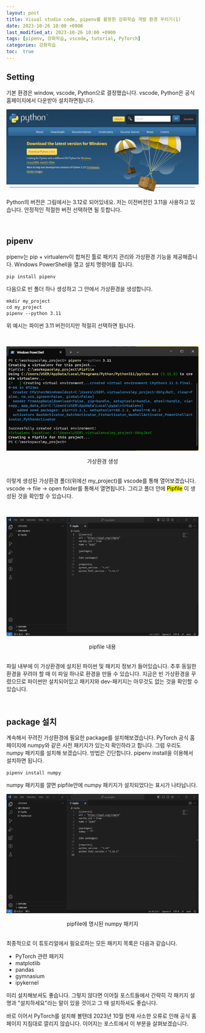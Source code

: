 ```yaml
---
layout: post
title: Visual studio code, pipenv를 활용한 강화학습 개발 환경 꾸리기(1)
date: 2023-10-26 10:00 +0900
last_modified_at: 2023-10-26 10:00 +0900
tags: [pipenv, 강화학습, vscode, tutorial, PyTorch]
categories: 강화학습
toc:  true
---
```


## Setting

기본 환경은 window, vscode, Python으로 결정했습니다.
vscode, Python은 공식 홈페이지에서 다운받아 설치하면됩니다.

![Python](/assets/img/RL_1/python.PNG "Python download")

Python의 버전은 그림에서는 3.12로 되어있네요.
저는 이전버전인 3.11을 사용하고 있습니다.
안정적인 적절한 버전 선택하면 될 듯합니다.

<br/>

## pipenv

pipenv는 pip + virtualenv이 합쳐진 툴로 패키지 관리와 가상환경 기능을 제공해줍니다.
Windows PowerShell을 열고 설치 명령어를 칩니다.

```console
pip install pipenv
```

다음으로 빈 폴더 하나 생성하고 그 안에서 가상환경을 생성합니다.

```console
mkdir my_project
cd my_project
pipenv --python 3.11
```

위 예시는 파이썬 3.11 버전이지만 적절히 선택하면 됩니다.

<br/>

![pipenv](/assets/img/RL_1/pipenv.png "vir env")
<center>가상환경 생성</center>
  
<br/>

이렇게 생성된 가상환경 폴더(위에선 my_project)를 vscode를 통해 열어보겠습니다.
vscode -> file -> open folder를 통해서 열면됩니다.
그리고 폴더 안에 <mark>Pipfile</mark> 이 생성된 것을 확인할 수 있습니다.

<br/>

![pipenv_vscode](/assets/img/RL_1/pipenv_vscoed.png "vir env")
<center>pipfile 내용</center>

<br/>

파일 내부에 이 가상환경에 설치된 파이썬 및 패키지 정보가 들어있습니다.
추후 동일한 환경을 꾸려야 할 때 이 파일 하나로 환경을 만들 수 있습니다.
지금은 빈 가상환경을 꾸렸으므로 파이썬만 설치되어있고 패키지와 dev-패키지는 아무것도 없는 것을 확인할 수 있습니다.

<br/>

## package 설치

계속해서 꾸려진 가상환경에 필요한 package를 설치해보겠습니다.
PyTorch 공식 홈페이지에 numpy와 같은 사전 패키지가 있는지 확인하라고 합니다.
그럼 우리도 numpy 패키지를 설치해 보겠습니다.
방법은 간단합니다. pipenv install을 이용해서 설치하면 됩니다.

```console
pipenv install numpy
```

numpy 패키지를 깔면 pipfile안에 numpy 패키지가 설치되었다는 표시가 나타납니다.

![pipenv_numpy](/assets/img/RL_1/numpy.png "pipfile with numpy")
<center>pipfile에 명시된 numpy 패키지</center>

<br/>

최종적으로 이 튜토리얼에서 필요로하는 모든 패키지 목록은 다음과 같습니다.

- PyTorch 관련 패키지
- matplotlib
- pandas
- gymnasium
- ipykernel

미리 설치해보셔도 좋습니다.
그렇지 않다면 이어질 포스트들에서 간략히 각 패키지 설명과 \"설치하세요\"라는 말이 있을 것이고 그 때 설치하셔도 좋습니다.

바로 이어서 PyTorch를 설치해 볼텐데 2023년 10월 현재 사소한 오류로 인해 공식 홈페이지 지침대로 깔리지 않습니다.
이어지는 포스트에서 이 부분을 살펴보겠습니다.